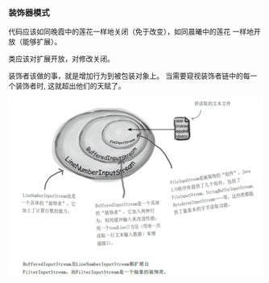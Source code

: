 ### 装饰器模式

代码应该如同晚霞中的莲花一样地关闭（免于改变），如同晨曦中的莲花
一样地开放（能够扩展）。

类应该对扩展开放，对修改关闭。

装饰者该做的事，就是增加行为到被包装对象上。
当需要窥视装饰者链中的每一个装饰者时,
这就超出他们的天赋了。

![img.png](img.png)